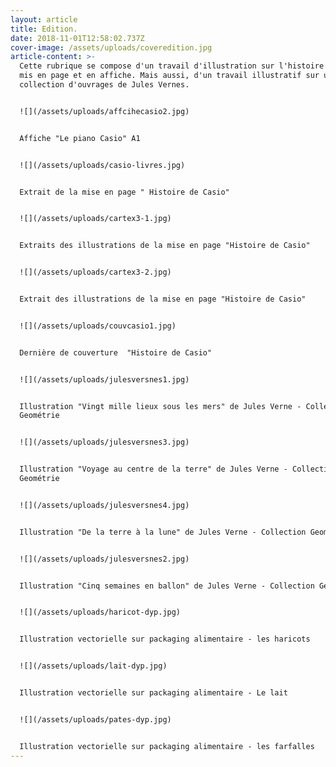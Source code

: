 ```yaml
---
layout: article
title: Edition.
date: 2018-11-01T12:58:02.737Z
cover-image: /assets/uploads/coveredition.jpg
article-content: >-
  Cette rubrique se compose d'un travail d'illustration sur l'histoire de Casio,
  mis en page et en affiche. Mais aussi, d'un travail illustratif sur une
  collection d'ouvrages de Jules Vernes. 


  ![](/assets/uploads/affcihecasio2.jpg)


  Affiche "Le piano Casio" A1


  ![](/assets/uploads/casio-livres.jpg)


  Extrait de la mise en page " Histoire de Casio"


  ![](/assets/uploads/cartex3-1.jpg)


  Extraits des illustrations de la mise en page "Histoire de Casio" 


  ![](/assets/uploads/cartex3-2.jpg)


  Extrait des illustrations de la mise en page "Histoire de Casio" 


  ![](/assets/uploads/couvcasio1.jpg)


  Dernière de couverture  "Histoire de Casio" 


  ![](/assets/uploads/julesversnes1.jpg)


  Illustration "Vingt mille lieux sous les mers" de Jules Verne - Collection
  Geométrie


  ![](/assets/uploads/julesversnes3.jpg)


  Illustration "Voyage au centre de la terre" de Jules Verne - Collection
  Geométrie


  ![](/assets/uploads/julesversnes4.jpg)


  Illustration "De la terre à la lune" de Jules Verne - Collection Geométrie


  ![](/assets/uploads/julesversnes2.jpg)


  Illustration "Cinq semaines en ballon" de Jules Verne - Collection Geométrie


  ![](/assets/uploads/haricot-dyp.jpg)


  Illustration vectorielle sur packaging alimentaire - les haricots


  ![](/assets/uploads/lait-dyp.jpg)


  Illustration vectorielle sur packaging alimentaire - Le lait


  ![](/assets/uploads/pates-dyp.jpg)


  Illustration vectorielle sur packaging alimentaire - les farfalles
---
```


